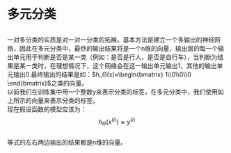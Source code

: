 # 多元分类
##
一对多分类的实质是对一对一分类的拓展。基本方法是建立一个多输出的神经网络，因此在多元分类中，最终的输出结果将是一个n维的向量，输出层的每一个输出单元用于判断是否是某一类（例如：是否是行人，是否是自行车），当判断为结果是某一类时，在理想情况下，这个网络会在这一输出单元输出1，其他的输出单元输出0.最终输出的结果是如：$h_Θ(x)≈\begin{bmatrix}    1\\0\\0\\0 \end{bmatrix}$之类的向量。  
以前我们在训练集中用一个整数y来表示分类的标签，在多元分类中，我们使用如上所示的向量来表示分类的标签。  
现在假设函数的模型应该为：
$$h_Θ(x^{(i)})≈y^{(i)}$$  
等式的左右两边输出的结果都是n维的向量。
